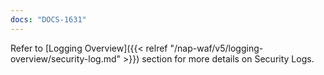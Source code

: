 ```yaml
---
docs: "DOCS-1631"
---
```


Refer to [Logging Overview]({{< relref "/nap-waf/v5/logging-overview/security-log.md" >}}) section for more details on Security Logs.
